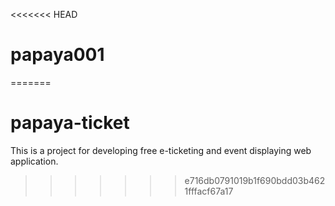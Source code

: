 <<<<<<< HEAD
# papaya001
=======
# papaya-ticket
This is a project for developing free e-ticketing and event displaying web application.
>>>>>>> e716db0791019b1f690bdd03b4621fffacf67a17
